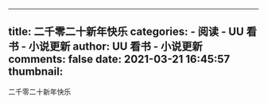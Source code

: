 
---
title: 二千零二十新年快乐
categories: 
    - 阅读
    - UU 看书 - 小说更新
author: UU 看书 - 小说更新
comments: false
date: 2021-03-21 16:45:57
thumbnail: 
---

<div>   
二千零二十新年快乐  
</div>
            